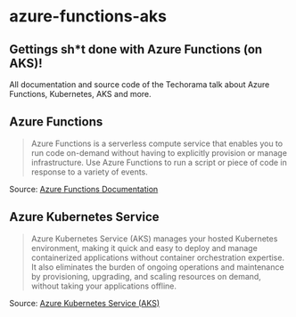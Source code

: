 # azure-functions-aks

## Gettings sh*t done with Azure Functions (on AKS)!

All documentation and source code of the Techorama talk about Azure Functions, Kubernetes, AKS and more.

## Azure Functions

>Azure Functions is a serverless compute service that enables you to run code on-demand without having to 
explicitly provision or manage infrastructure. Use Azure Functions to run a script or piece of code in 
response to a variety of events.

Source: [Azure Functions Documentation](https://docs.microsoft.com/en-us/azure/azure-functions/)

## Azure Kubernetes Service

>Azure Kubernetes Service (AKS) manages your hosted Kubernetes environment, making it quick and easy to 
deploy and manage containerized applications without container orchestration expertise. It also eliminates 
the burden of ongoing operations and maintenance by provisioning, upgrading, and scaling resources on 
demand, without taking your applications offline.

Source: [Azure Kubernetes Service (AKS)](https://docs.microsoft.com/en-us/azure/aks/)
